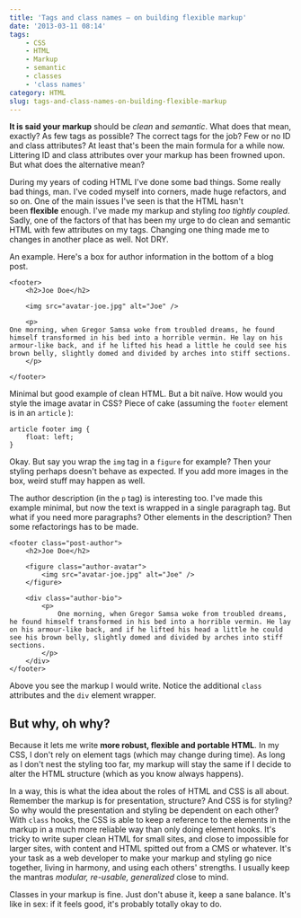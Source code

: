 ```yaml
---
title: 'Tags and class names – on building flexible markup'
date: '2013-03-11 08:14'
tags:
    - CSS
    - HTML
    - Markup
    - semantic
    - classes
    - 'class names'
category: HTML
slug: tags-and-class-names-on-building-flexible-markup
---
```


**It is said your markup** should be _clean_ and _semantic_. What does that mean, exactly? As few tags as possible? The correct tags for the job? Few or no ID and class attributes? At least that's been the main formula for a while now. Littering ID and class attributes over your markup has been frowned upon. But what does the alternative mean?  During my years of coding HTML I've done some bad things. Some really bad things, man. I've coded myself into corners, made huge refactors, and so on. One of the main issues I've seen is that the HTML hasn't been **flexible** enough. I've made my markup and styling _too tightly coupled_. Sadly, one of the factors of that has been my urge to do clean and semantic HTML with few attributes on my tags. Changing one thing made me to changes in another place as well. Not DRY.  An example. Here's a box for author information in the bottom of a blog post.

    <footer>
    	<h2>Joe Doe</h2>
    
    	<img src="avatar-joe.jpg" alt="Joe" />
    
    	<p>
    One morning, when Gregor Samsa woke from troubled dreams, he found himself transformed in his bed into a horrible vermin. He lay on his armour-like back, and if he lifted his head a little he could see his brown belly, slightly domed and divided by arches into stiff sections.
    	</p>
    	
    </footer>
Minimal but good example of clean HTML. But a bit naïve. How would you style the image avatar in CSS? Piece of cake (assuming the `footer` element is in an `article` ):

    article footer img {
    	float: left;
    }
Okay. But say you wrap the `img` tag in a `figure` for example? Then your styling perhaps doesn't behave as expected. If you add more images in the box, weird stuff may happen as well.  The author description (in the `p` tag) is interesting too. I've made this example minimal, but now the text is wrapped in a single paragraph tag. But what if you need more paragraphs? Other elements in the description? Then some refactorings has to be made.

    <footer class="post-author">
    	<h2>Joe Doe</h2>
    
    	<figure class="author-avatar">	
    		<img src="avatar-joe.jpg" alt="Joe" />
    	</figure>
    
    	<div class="author-bio">
    		<p>
    			One morning, when Gregor Samsa woke from troubled dreams, he found himself transformed in his bed into a horrible vermin. He lay on his armour-like back, and if he lifted his head a little he could see his brown belly, slightly domed and divided by arches into stiff sections.
    		</p>
    	</div>
    </footer>
Above you see the markup I would write. Notice the additional `class` attributes and the `div` element wrapper.
## But why, oh why?
Because it lets me write **more robust, flexible and portable HTML**. In my CSS, I don't rely on element tags (which may change during time). As long as I don't nest the styling too far, my markup will stay the same if I decide to alter the HTML structure (which as you know always happens).   In a way, this is what the idea about the roles of HTML and CSS is all about. Remember the markup is for presentation, structure? And CSS is for styling? So why would the presentation and styling be dependent on each other? With `class` hooks, the CSS is able to keep a reference to the elements in the markup in a much more reliable way than only doing element hooks. It's tricky to write super clean HTML for small sites, and close to impossible for larger sites, with content and HTML spitted out from a CMS or whatever. It's your task as a web developer to make your markup and styling go nice together, living in harmony, and using each others' strengths. I usually keep the mantras _modular, re-usable, generalized_ close to mind.  Classes in your markup is fine. Just don't abuse it, keep a sane balance. It's like in sex: if it feels good, it's probably totally okay to do.
